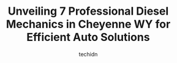 ---
layout: ampstory
image: https://images.unsplash.com/photo-1502158895-0d817974dfaf?ixlib=rb-4.0.3&ixid=MnwxMjA3fDB8MHxwaG90by1wYWdlfHx8fGVufDB8fHx8&auto=format&fit=crop&w=640&h=853&q=80
author: techidn
featured: false
description: If youre in need of trustworthy and skilled Diesel Mechanic in Cheyenne WY, USA, youll be pleased to discover the 7 best Diesel Mechanic in town. Their expertise and commitment to customer
title: Unveiling 7 Professional Diesel Mechanics in Cheyenne WY for Efficient Auto Solutions
cover:
   title: Unveiling 7 Professional Diesel Mechanics in Cheyenne WY for Efficient Auto Solutions
   subtitle: Rickpate
   background: https://images.unsplash.com/photo-1502158895-0d817974dfaf?ixlib=rb-4.0.3&ixid=MnwxMjA3fDB8MHxwaG90by1wYWdlfHx8fGVufDB8fHx8&auto=format&fit=crop&w=640&h=853&q=80

pages: 
 - layout: thirds
   top: <h1>#1 Rocky Mountain Truck Centers Inc. - 24 Hour Roadside Service</h1>
   bottom: "<p>I needed a repair on my truck today Dec 05, this was the nearest repair shop.  I went there and explained the situation of my truck, at the same time they already started</p>"
   background: https://www.knot35.com/toplist/wp-content/uploads/2023/06/best-diesel-mechanic-1-in-cheyenne-wy-1685841479.jpeg
   backgroundblur: true
 - layout: thirds
   top: <h1>#2 Grabers Diesel Repair</h1>
   bottom: "<p>3306 W College Dr, Cheyenne, WY 82007, United States</p>"
   background: https://www.knot35.com/toplist/wp-content/uploads/2023/06/best-diesel-mechanic-2-in-cheyenne-wy-1685841480.jpeg
   cta:
      link: https://www.knot35.com/toplist/unveiling-7-professional-diesel-mechanics-in-cheyenne-wy-for-efficient-auto-solutions/
      text: Unveiling 7 Professional Diesel Mechanics in Cheyenne WY for Efficient Auto Solutions
 - layout: thirds
   top: <h1>#3 Mr Diesel & Auto Repair</h1>
   bottom: "<p>2518 S Greeley Hwy, Cheyenne, WY 82007, United States</p>"
   background: https://www.knot35.com/toplist/wp-content/uploads/2023/06/best-diesel-mechanic-3-in-cheyenne-wy-1685841480.jpeg
   cta:
      link: https://www.knot35.com/toplist/unveiling-7-professional-diesel-mechanics-in-cheyenne-wy-for-efficient-auto-solutions/
      text: Unveiling 7 Professional Diesel Mechanics in Cheyenne WY for Efficient Auto Solutions
 - layout: thirds
   top: <h1>#4 Big Als Auto & Exhaust</h1>
   bottom: "<p>6526 US 30 Service Rd, Cheyenne, WY 82001, United States</p>"
   background: https://plus.unsplash.com/premium_photo-1664640458616-3c74f8cb4589?ixlib=rb-4.0.3&ixid=MnwxMjA3fDB8MHxwaG90by1wYWdlfHx8fGVufDB8fHx8&auto=format&fit=crop&w=640&h=853&q=80
   cta:
      link: https://www.knot35.com/toplist/unveiling-7-professional-diesel-mechanics-in-cheyenne-wy-for-efficient-auto-solutions/
      text: Unveiling 7 Professional Diesel Mechanics in Cheyenne WY for Efficient Auto Solutions
 - layout: thirds
   top: <h1>#5 Patriot Diesel Service LLC</h1>
   bottom: "<p>1811 Hinckley Dr, Cheyenne, WY 82007, United States</p>"
   background: https://images.unsplash.com/photo-1531169509526-f8f1fdaa4a67?ixlib=rb-4.0.3&ixid=MnwxMjA3fDB8MHxwaG90by1wYWdlfHx8fGVufDB8fHx8&auto=format&fit=crop&w=640&h=853&q=80
   cta:
      link: https://www.knot35.com/toplist/unveiling-7-professional-diesel-mechanics-in-cheyenne-wy-for-efficient-auto-solutions/
      text: Unveiling 7 Professional Diesel Mechanics in Cheyenne WY for Efficient Auto Solutions
 - layout: thirds
   top: <h1>#6 Grabers Diesel Repair - Automotive - Rv- Onan Generators</h1>
   bottom: "<p>101 Ave C, Cheyenne, WY 82007, United States</p>"
   background: https://images.unsplash.com/photo-1580610447943-1bfbef5efe07?ixlib=rb-4.0.3&ixid=MnwxMjA3fDB8MHxwaG90by1wYWdlfHx8fGVufDB8fHx8&auto=format&fit=crop&w=640&h=853&q=80
   cta:
      link: https://www.knot35.com/toplist/unveiling-7-professional-diesel-mechanics-in-cheyenne-wy-for-efficient-auto-solutions/
      text: Unveiling 7 Professional Diesel Mechanics in Cheyenne WY for Efficient Auto Solutions
 - layout: thirds
   top: <h1>#7 Hallers Repair</h1>
   bottom: "<p>521 W Lincolnway, Cheyenne, WY 82001, United States</p>"
   background: https://images.unsplash.com/photo-1547366785-564103df7e13?ixlib=rb-4.0.3&ixid=MnwxMjA3fDB8MHxwaG90by1wYWdlfHx8fGVufDB8fHx8&auto=format&fit=crop&w=640&h=853&q=80
   cta:
      link: https://www.knot35.com/toplist/unveiling-7-professional-diesel-mechanics-in-cheyenne-wy-for-efficient-auto-solutions/
      text: Unveiling 7 Professional Diesel Mechanics in Cheyenne WY for Efficient Auto Solutions
 - layout: thirds
   middle: Continue reading...
   background: https://images.unsplash.com/photo-1618556658017-fd9c732d1360?ixlib=rb-4.0.3&ixid=MnwxMjA3fDB8MHxwaG90by1wYWdlfHx8fGVufDB8fHx8&auto=format&fit=crop&w=640&h=853&q=80
   cta:
      link: https://www.knot35.com/toplist/unveiling-7-professional-diesel-mechanics-in-cheyenne-wy-for-efficient-auto-solutions/
      text: Unveiling 7 Professional Diesel Mechanics in Cheyenne WY for Efficient Auto Solutions
      
---